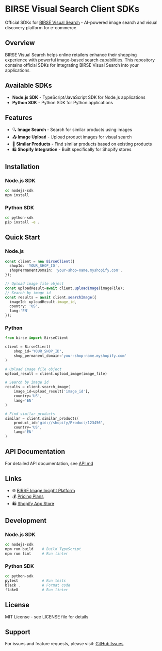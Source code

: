 # BIRSE Visual Search Client SDKs

Official SDKs for [BIRSE Visual Search](https://birse-image-insight.biggo.com/) - AI-powered image search and visual discovery platform for e-commerce.

## Overview

BIRSE Visual Search helps online retailers enhance their shopping experience with powerful image-based search capabilities. This repository contains official SDKs for integrating BIRSE Visual Search into your applications.

## Available SDKs

- **Node.js SDK** - TypeScript/JavaScript SDK for Node.js applications
- **Python SDK** - Python SDK for Python applications

## Features

- 🔍 **Image Search** - Search for similar products using images
- 📤 **Image Upload** - Upload product images for visual search
- 🔄 **Similar Products** - Find similar products based on existing products
- 🛍️ **Shopify Integration** - Built specifically for Shopify stores

## Installation

### Node.js SDK

```bash
cd nodejs-sdk
npm install
```

### Python SDK

```bash
cd python-sdk
pip install -e .
```

## Quick Start

### Node.js

```typescript
const client = new BirseClient({
  shopId: 'YOUR_SHOP_ID',
  shopPermanentDomain: 'your-shop-name.myshopify.com',
});

// Upload image file object
const uploadResult=await client.uploadImage(imageFile);
// Search by image id
const results = await client.searchImage({
  imageId: uploadResult.image_id,
  country: 'US',
  lang:'EN'
});
```

### Python

```python
from birse import BirseClient

client = BirseClient(
    shop_id='YOUR_SHOP_ID',
    shop_permanent_domain='your-shop-name.myshopify.com'
)

# Upload image file object
upload_result = client.upload_image(image_file)

# Search by image id
results = client.search_image(
    image_id=upload_result['image_id'],
    country='US',
    lang='EN'
)

# Find similar products
similar = client.similar_products(
    product_id='gid://shopify/Product/123456',
    country='US',
    lang='EN'
)
```

## API Documentation

For detailed API documentation, see [API.md](./docs/API.md)

## Links

- 🌐 [BIRSE Image Insight Platform](https://birse-image-insight.biggo.com/)
- 💰 [Pricing Plans](https://birse-image-insight.biggo.com/plans)
- 🛍️ [Shopify App Store](https://apps.shopify.com/birse-visual-search?locale=zh-TW)

## Development

### Node.js SDK

```bash
cd nodejs-sdk
npm run build    # Build TypeScript
npm run lint     # Run linter
```

### Python SDK

```bash
cd python-sdk
pytest           # Run tests
black .          # Format code
flake8           # Run linter
```

## License

MIT License - see LICENSE file for details

## Support

For issues and feature requests, please visit: [GitHub Issues](https://github.com/Funmula-Corp/BIRSE-Client/issues)
